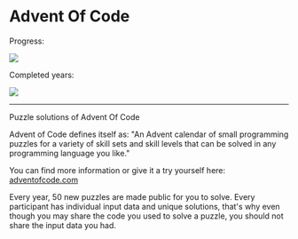 # Advent Of Code

Progress:<br/>

![](https://img.shields.io/badge/Total%20⭐-251-yellow)

Completed years:

![](https://img.shields.io/badge/2015%20⭐-50-yellow)

<hr/>

Puzzle solutions of Advent Of Code

Advent of Code defines itself as: "An Advent calendar of small programming puzzles for a variety of skill sets and skill levels that can be solved in any programming language you like."

You can find more information or give it a try yourself here: <a href="https://adventofcode.com/">adventofcode.com</a>

Every year, 50 new puzzles are made public for you to solve. Every participant has individual input data and unique solutions, that's why even though you may share the code you used to solve a puzzle, you should not share the input data you had. 



